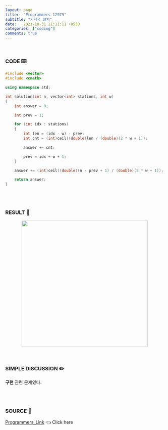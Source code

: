 ```yaml
---
layout: page
title:  "Programmers 12979"
subtitle: "기지국 설치"
date:   2021-10-31 11:11:11 +0530
categories: ["coding"]
comments: true
---
```


<br>

### CODE ⌨️

```c++
#include <vector>
#include <cmath>

using namespace std;

int solution(int n, vector<int> stations, int w)
{
	int answer = 0;

	int prev = 1;

	for (int idx : stations)
	{
		int len = (idx - w) - prev;
		int cnt = (int)ceil((double)len / (double)(2 * w + 1));

		answer += cnt;

		prev = idx + w + 1;
	}

	answer += (int)ceil((double)(n - prev + 1) / (double)(2 * w + 1));

	return answer;
}
```  

<br>
<br>

### RESULT 💛

<img src="{{ '/assets/programmers/p12979r.jpg' }}" style="width: 400px; height: auto; margin-left: auto; margin-right: auto; display: block;">  

<br>
<br>

### SIMPLE DISCUSSION ✏️

**구현** 관련 문제였다.  

<br>
<br>

### SOURCE 💎

[Programmers_Link][link] 👈 Click here  

<br>

<script src="https://utteranc.es/client.js"
        repo="DCherish/DCherish.github.io"
        issue-term="pathname"
        theme="boxy-light"
        crossorigin="anonymous"
        async>
</script>

[link]: https://programmers.co.kr/learn/courses/30/lessons/12979